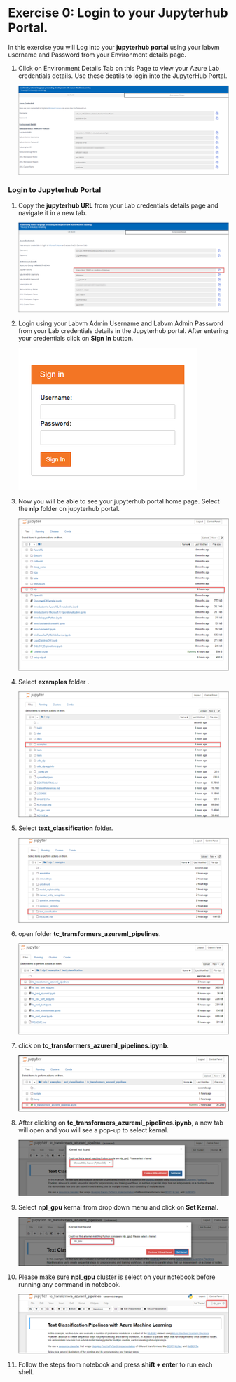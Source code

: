 # Exercise 0: Login to your Jupyterhub Portal.
In this exercise you will Log into your **jupyterhub portal** using your labvm username and Password from your Environment details page.
1. Click on Environment Details Tab on this Page to view your Azure Lab credentials details. Use these deatils to login into the JupyterHub Portal.<br/>

      ![](images/username.png)

### Login to Jupyterhub Portal

1. Copy the **jupyterhub URL** from your Lab credentials details page and navigate it in a new tab.

      ![](images/jupyterurl.png)

1. Login using your Labvm Admin Username and Labvm Admin Password from your Lab credentials details in the Jupyterhub portal. After entering your credentials click on **Sign In** button. 

     ![](images/jupyter.png)

1. Now you will be able to see your jupyterhub portal home page. Select the **nlp** folder on jupyterhub portal.

     ![](images/nlp.png)

1. Select **examples** folder .

     ![](images/examples.png)

1. Select **text_classification** folder.

     ![](images/textclassification.png)

1. open folder **tc_transformers_azureml_pipelines**.

     ![](images/tc.png)

1. click on **tc_transformers_azureml_pipelines.ipynb**.

     ![](images/pipeline.png)

1. After clicking on **tc_transformers_azureml_pipelines.ipynb**, a new tab will open and you will see a pop-up to select kernal.

     ![](images/popup.png)

1. Select **npl_gpu** kernal from drop down menu and click on **Set Kernal**.

     ![](images/nplgpu.png)

1. Please make sure **npl_gpu** cluster is select on your notebook before running any command in notebook.

     ![](images/nplselect.png)
     
1. Follow the steps from notebook and press **shift + enter** to run each shell.     





